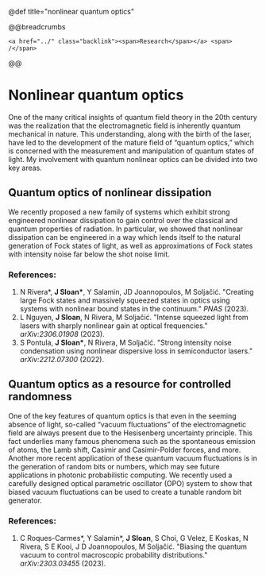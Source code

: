 @def title="nonlinear quantum optics"

@@breadcrumbs
~~~
<a href="../" class="backlink"><span>Research</span></a> <span> /</span>
~~~
@@

# Nonlinear quantum optics
One of the many critical insights of quantum field theory in the 20th century was the realization that the electromagnetic field is inherently quantum mechanical in nature. This understanding, along with the birth of the laser, have led to the development of the mature field of “quantum optics,” which is concerned with the measurement and manipulation of quantum states of light. My involvement with quantum nonlinear optics can be divided into two key areas.

## Quantum optics of nonlinear dissipation
We recently proposed a new family of systems which exhibit strong engineered nonlinear dissipation to gain control over the classical and quantum properties of radiation. In particular, we showed that nonlinear dissipation can be engineered in a way which lends itself to the natural generation of Fock states of light, as well as approximations of Fock states with intensity noise far below the shot noise limit.

### References:
1. N Rivera*, **J Sloan\***, Y Salamin, JD Joannopoulos, M Soljačić. "Creating large Fock states and massively squeezed states in optics using systems with nonlinear bound states in the continuum." *PNAS* (2023).
2. L Nguyen, **J Sloan**, N Rivera, M Soljačić. "Intense squeezed light from lasers with sharply nonlinear gain at optical frequencies." *arXiv:2306.01908* (2023).
3. S Pontula, **J Sloan\***, N Rivera, M Soljačić. "Strong intensity noise condensation using nonlinear dispersive loss in semiconductor lasers." *arXiv:2212.07300* (2022).

## Quantum optics as a resource for controlled randomness
One of the key features of quantum optics is that even in the seeming absence of light, so-called “vacuum fluctuations” of the electromagnetic field are always present due to the Hesisenberg uncertainty principle. This fact underlies many famous phenomena such as the spontaneous emission of atoms, the Lamb shift, Casimir and Casimir-Polder forces, and more. Another more recent application of these quantum vacuum fluctuations is in the generation of random bits or numbers, which may see future applications in photonic probabilistic computing. We recently used a carefully designed optical parametric oscillator (OPO) system to show that biased vacuum fluctuations can be used to create a tunable random bit generator.

### References:
1. C Roques-Carmes*, Y Salamin*, **J Sloan**, S Choi, G Velez, E Koskas, N Rivera, S E Kooi, J D Joannopoulos, M Soljačić. "Biasing the quantum vacuum to control macroscopic probability distributions." *arXiv:2303.03455* (2023).